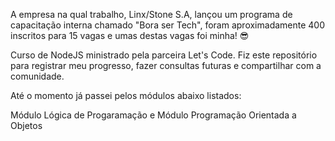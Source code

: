 A empresa na qual trabalho, Linx/Stone S.A, lançou um programa de capacitação interna chamado "Bora ser Tech", foram aproximadamente 400 inscritos para 15 vagas e umas destas vagas foi minha! 😎

Curso de NodeJS ministrado pela parceira Let's Code. Fiz este repositório para registrar meu progresso, fazer consultas futuras e compartilhar com a comunidade.

Até o momento já passei pelos módulos abaixo listados:

Módulo Lógica de Progaramação e Módulo Programação Orientada a Objetos
